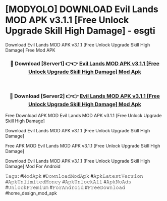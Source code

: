 # [MODYOLO] DOWNLOAD Evil Lands MOD APK v3.1.1 [Free Unlock Upgrade Skill High Damage] - esgti
Download Evil Lands MOD APK v3.1.1 [Free Unlock Upgrade Skill High Damage] Free Mod APK

<div align="center">
<h3>🔴 Download [Server1] 👉👉 <a href="https://apk-comot.site?title=Evil_Lands_MOD_APK_v3.1.1_[Free_Unlock_Upgrade_Skill_High_Damage]">Evil Lands MOD APK v3.1.1 [Free Unlock Upgrade Skill High Damage] Mod Apk</a></h3><br>

<h3>🔴 Download [Server2] 👉👉 <a href="https://apk-comot.site?title=Evil_Lands_MOD_APK_v3.1.1_[Free_Unlock_Upgrade_Skill_High_Damage]">Evil Lands MOD APK v3.1.1 [Free Unlock Upgrade Skill High Damage] Mod Apk</a></h3>
</div>


Free Download APK MOD Evil Lands MOD APK v3.1.1 [Free Unlock Upgrade Skill High Damage]

Download Evil Lands MOD APK v3.1.1 [Free Unlock Upgrade Skill High Damage] 

Free APK MOD Evil Lands MOD APK v3.1.1 [Free Unlock Upgrade Skill High Damage] 

Download Evil Lands MOD APK v3.1.1 [Free Unlock Upgrade Skill High Damage] Mod For Android

𝚃𝚊𝚐𝚜: #𝙼𝚘𝚍𝙰𝚙𝚔 #𝙳𝚘𝚠𝚗𝚕𝚘𝚊𝚍𝙼𝚘𝚍𝙰𝚙𝚔 #𝙰𝚙𝚔𝙻𝚊𝚝𝚎𝚜𝚝𝚅𝚎𝚛𝚜𝚒𝚘𝚗 #𝙰𝚙𝚔𝚄𝚗𝚕𝚒𝚖𝚒𝚝𝚎𝚍𝙼𝚘𝚗𝚎𝚢 #𝙰𝚙𝚔𝚄𝚗𝚕𝚘𝚌𝚔𝙰𝚕𝚕 #𝙰𝚙𝚔𝙽𝚘𝙰𝚍𝚜 #𝚄𝚗𝚕𝚘𝚌𝚔𝙿𝚛𝚎𝚖𝚒𝚞𝚖 #𝙵𝚘𝚛𝙰𝚗𝚍𝚛𝚘𝚒𝚍 #𝙵𝚛𝚎𝚎𝙳𝚘𝚠𝚗𝚕𝚘𝚊𝚍 #home_design_mod_apk